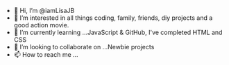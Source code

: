 - 👋 Hi, I’m @iamLisaJB
- 👀 I’m interested in all things coding, family, friends, diy projects and a good action movie.
- 🌱 I’m currently learning ...JavaScript & GitHub, I've completed HTML and CSS
- 💞️ I’m looking to collaborate on ...Newbie projects
- 📫 How to reach me ...

<!---
CatalinaPope/CatalinaPope is a ✨ special ✨ repository because its `README.md` (this file) appears on your GitHub profile.
You can click the Preview link to take a look at your changes.
--->
